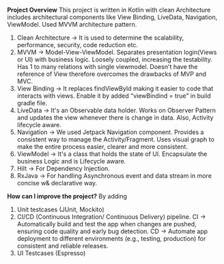 **Project Overview**
This project is written in Kotlin with clean Architecture includes architectural components like View Binding, LiveData, Navigation, ViewModel. Used MVVM architecture pattern. 

1. Clean Architecture -> It is used to determine the scalability, performance, security, code reduction etc.
2. MVVM -> Model-View-ViewModel. Separates presentation login(Views or UI) with business logic. Loosely coupled, increasing the testability. Has 1 to many relations with single viewmodel. Doesn't have the reference of View therefore overcomes the drawbacks of MVP and MVC.
3. View Binding -> It replaces findViewById making it easier to code that interacts with views. Enable it by added "viewBindind = true" in build gradle file.
4. LiveData -> It's an Observable data holder. Works on Observer Pattern and updates the view whenever there is change in data. Also, Activity lifecycle aware.
5. Navigation -> We used Jetpack Navigation component. Provides a consistent way to manage the Activity/Fragment. Uses visual graph to make the entire process easier, clearer and more consistent.
6. ViewModel -> It's a class that holds the state of UI. Encapsulate the business Logic and is Lifecycle aware.
7. Hilt -> For Dependency Injection.
8. RxJava -> For handling Asynchronous event and data stream in more concise w& declarative way. 

**How can I improve the project?**
By adding 
1. Unit testcases (JUnit, Mockito)
2. CI/CD (Continuous Integration/ Continuous Delivery) pipeline. CI -> Automatically build and test the app when changes are pushed, ensuring code quality and early bug detection. CD -> Automate app deployment to different environments (e.g., testing, production) for consistent and reliable releases.
3. UI Testcases (Espresso)
